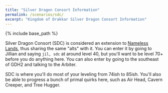 ```yaml
---
title: "Silver Dragon Consort Information"
permalink: /scenarios/sdc/
excerpt: "Kingdom of Drakkar Silver Dragon Consort Information"
---
```


{% include base_path %}

Silver Dragon Consort (SDC) is considered an extension to [Nameless Lands](/scenarios/nl), thus sharing the same "alts" with it. You can enter it by going to Jillian and saying `jil, sdc` at around level 40, but you'll want to be level 70+ before you do anything here. You can also enter by going to the southeast of GDH2 and talking to the Arbiter.

SDC is where you'll do most of your leveling from 74ish to 85ish. You'll also be able to progress a bunch of primal quirks here, such as Air Head, Cavern Creeper, and Tree Hugger.
